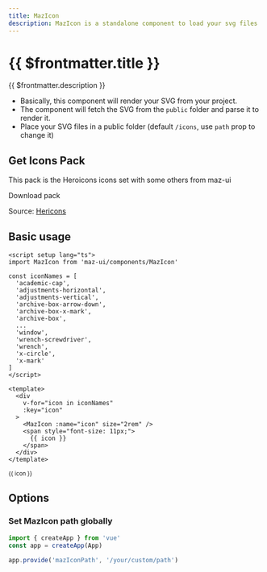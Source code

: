 ```yaml
---
title: MazIcon
description: MazIcon is a standalone component to load your svg files
---
```


# {{ $frontmatter.title }}

{{ $frontmatter.description }}

- Basically, this component will render your SVG from your project.
- The component will fetch the SVG from the `public` folder and parse it to render it.
- Place your SVG files in a public folder (default `/icons`, use `path` prop to change it)

## Get Icons Pack

This pack is the Heroicons icons set with some others from maz-ui

<MazBtn download href="/icons/_icons.zip" right-icon="arrow-down-tray">
  Download pack
</MazBtn>

Source: [Hericons](https://heroicons.com/)

## Basic usage

```vue
<script setup lang="ts">
import MazIcon from 'maz-ui/components/MazIcon'

const iconNames = [
  'academic-cap',
  'adjustments-horizontal',
  'adjustments-vertical',
  'archive-box-arrow-down',
  'archive-box-x-mark',
  'archive-box',
  ...
  'window',
  'wrench-screwdriver',
  'wrench',
  'x-circle',
  'x-mark'
]
</script>

<template>
  <div
    v-for="icon in iconNames"
    :key="icon"
  >
    <MazIcon :name="icon" size="2rem" />
    <span style="font-size: 11px;">
      {{ icon }}
    </span>
  </div>
</template>
```

<div class="flex items-start flex-wrap gap-05">
  <div v-for="icon in iconNames" :key="icon" class="flex flex-col flex-center maz-p-2 maz-rounded" style="border: 1px solid hsl(var(--maz-border-500));">
    <MazIcon :name="icon" size="2rem" />
    <span style="font-size: 11px;">
      {{ icon }}
    </span>
  </div>
</div>

<script setup lang="ts">
  const iconNames = [
    'academic-cap','adjustments-horizontal','adjustments-vertical','archive-box-arrow-down','archive-box-x-mark','archive-box','arrow-down-circle','arrow-down-left','arrow-down-on-square-stack','arrow-down-on-square','arrow-down-right','arrow-down-tray','arrow-down','arrow-left-circle','arrow-left-end-on-rectangle','arrow-left-on-rectangle','arrow-left-start-on-rectangle','arrow-left','arrow-long-down','arrow-long-left','arrow-long-right','arrow-long-up','arrow-path-rounded-square','arrow-path','arrow-right-circle','arrow-right-end-on-rectangle','arrow-right-on-rectangle','arrow-right-start-on-rectangle','arrow-right','arrow-small-down','arrow-small-left','arrow-small-right','arrow-small-up','arrow-top-right-on-square','arrow-trending-down','arrow-trending-up','arrow-up-circle','arrow-up-left','arrow-up-on-square-stack','arrow-up-on-square','arrow-up-right','arrow-up-tray','arrow-up','arrow-uturn-down','arrow-uturn-left','arrow-uturn-right','arrow-uturn-up','arrows-pointing-in','arrows-pointing-out','arrows-right-left','arrows-up-down','at-symbol','backspace','backward','banknotes','bars-2','bars-3-bottom-left','bars-3-bottom-right','bars-3-center-left','bars-3','bars-4','bars-arrow-down','bars-arrow-up','battery-0','battery-100','battery-50','beaker','bell-alert','bell-slash','bell-snooze','bell','bolt-slash','bolt','book-open','bookmark-slash','bookmark-square','bookmark','briefcase','bug-ant','building-library','building-office-2','building-office','building-storefront','cake','calculator','calendar-days','calendar','camera','chart-bar-square','chart-bar','chart-pie','chat-bubble-bottom-center-text','chat-bubble-bottom-center','chat-bubble-left-ellipsis','chat-bubble-left-right','chat-bubble-left','chat-bubble-oval-left-ellipsis','chat-bubble-oval-left','check-badge','check-circle','check','chevron-double-down','chevron-double-left','chevron-double-right','chevron-double-up','chevron-down','chevron-left','chevron-right','chevron-up-down','chevron-up','circle-stack','clipboard-document-check','clipboard-document-list','clipboard-document','clipboard','clock','cloud-arrow-down','cloud-arrow-up','cloud','code-bracket-square','code-bracket','cog-6-tooth','cog-8-tooth','cog','command-line','computer-desktop','cpu-chip','credit-card','cube-transparent','cube','currency-bangladeshi','currency-dollar','currency-euro','currency-pound','currency-rupee','currency-yen','cursor-arrow-rays','cursor-arrow-ripple','device-phone-mobile','device-tablet','document-arrow-down','document-arrow-up','document-chart-bar','document-check','document-duplicate','document-magnifying-glass','document-minus','document-plus','document-text','document','ellipsis-horizontal-circle','ellipsis-horizontal','ellipsis-vertical','envelope-open','envelope','exclamation-circle','exclamation-triangle','eye-dropper','eye-slash','eye','face-frown','face-smile','film','finger-print','fire','flag','folder-arrow-down','folder-minus','folder-open','folder-plus','folder','fork','forward','funnel','gif','gift-top','gift','github','globe-alt','globe-americas','globe-asia-australia','globe-europe-africa','hand-raised','hand-thumb-down','hand-thumb-up','hashtag','heart','home-modern','home','identification','inbox-arrow-down','inbox-stack','inbox','information-circle','key','language','lifebuoy','light-bulb','link','list-bullet','lock-closed','lock-open','magnifying-glass-circle','magnifying-glass-minus','magnifying-glass-plus','magnifying-glass','map-pin','map','megaphone','microphone','minus-circle','minus-small','minus','moon','musical-note','newspaper','no-image','no-symbol','paint-brush','paper-airplane','paper-clip','pause-circle','pause','pencil-square','pencil','phone-arrow-down-left','phone-arrow-up-right','phone-x-mark','phone','photo','play-circle','play-pause','play','plus-circle','plus-small','plus','power','presentation-chart-bar','presentation-chart-line','printer','puzzle-piece','qr-code','question-mark-circle','queue-list','radio','receipt-percent','receipt-refund','rectangle-group','rectangle-stack','rocket-launch','rss','scale','scissors','server-stack','server','share','shield-check','shield-exclamation','shopping-bag','shopping-cart','signal-slash','signal','sparkles','speaker-wave','speaker-x-mark','square-2-stack','square-3-stack-3d','squares-2x2','squares-plus','star','stop-circle','stop','sun','swatch','table-cells','tag','ticket','trash','trophy','truck','tv','user-circle','user-group','user-minus','user-plus','user','users','variable','video-camera-slash','video-camera','view-columns','viewfinder-circle','wallet','wifi','window','wrench-screwdriver','wrench','x-circle','x-mark'
  ]
</script>

## Options

### Set MazIcon path globally

```typescript
import { createApp } from 'vue'
const app = createApp(App)

app.provide('mazIconPath', '/your/custom/path')
```

<!--@include: ./../../.vitepress/generated-docs/maz-icon.doc.md-->
